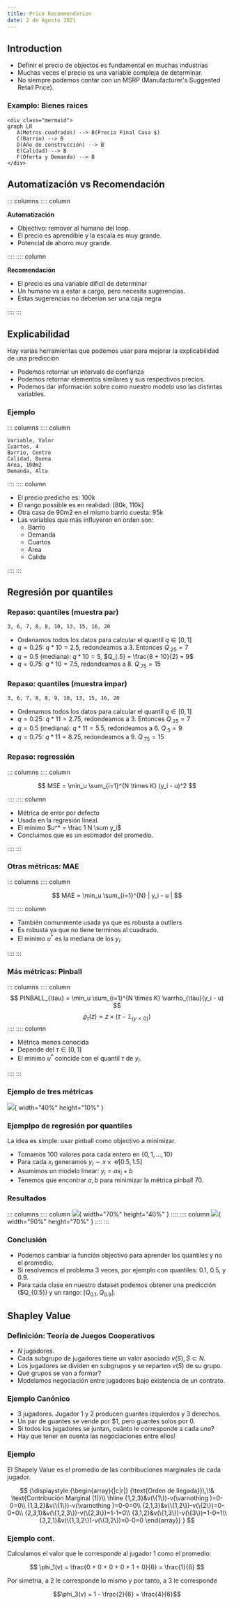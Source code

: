```yaml
---
title: Price Recommendation
date: 2 de Agosto 2021
---
```



## Introduction


* Definir el precio de objectos es fundamental en muchas industrias
* Muchas veces el precio es una variable compleja de determinar.
* No siempre podemos contar con un MSRP (Manufacturer's Suggested Retail Price).

### Examplo: Bienes raices

```{=html}
<div class="mermaid">
graph LR
   A(Metros cuadrados) --> B(Precio Final Casa $)
   C(Barrio) --> B
   D(Año de construcción) --> B
   E(Calidad) --> B
   F(Oferta y Demanda) --> B
</div>
```

## Automatización vs Recomendación


::: columns
:::: column

**Automatización**

* Objectivo: remover al humano del loop. 
* El precio es aprendible y la escala es muy grande. 
* Potencial de ahorro muy grande.

::::
:::: column

**Recomendación**

* El precio es una variable dificil de determinar
* Un humano va a estar a cargo, pero necesita sugerencias.
* Estas sugerencias no deberían ser una caja negra

::::
:::

## Explicabilidad

Hay varias herramientas que podemos usar para mejorar la explicabilidad de una predicción

* Podemos retornar un intervalo de confianza
* Podemos retornar elementos similares y sus respectivos precios.
* Podemos dar información sobre como nuestro modelo uso las distintas variables.

### Ejemplo

::: columns
:::: column

```table
Variable, Valor
Cuartos, 4
Barrio, Centro
Calidad, Buena
Area, 100m2
Demanda, Alta
```

::::
:::: column

* El precio predicho es: 100k
* El rango possible es en realidad: [80k, 110k]
* Otra casa de 90m2 en el mismo barrio cuesta: 95k
* Las variables que más influyeron en orden son: 
    - Barrio
    - Demanda
    - Cuartos
    - Area
    - Calida

::::
:::

## Regresión por quantiles

### Repaso: quantiles (muestra par)

```txt
3, 6, 7, 8, 8, 10, 13, 15, 16, 20
```


* Ordenamos todos los datos para calcular el quantil $q \in [0,1]$
* $q = 0.25$: $q * 10 = 2.5$, redondeamos a 3. Entonces $Q_{.25} = 7$
* $q = 0.5$ (mediana): $q * 10 = 5$, $Q_{.5} = \frac{8 + 10}{2} = 9$
* $q = 0.75$: $q * 10 = 7.5$, redondeamos a 8. $Q_{.75} = 15$



### Repaso: quantiles (muestra impar)


```txt
3, 6, 7, 8, 8, 9, 10, 13, 15, 16, 20
```

* Ordenamos todos los datos para calcular el quantil $q \in [0,1]$
* $q = 0.25$: $q * 11 = 2.75$, redondeamos a 3. Entonces $Q_{.25} = 7$
* $q = 0.5$ (mediana): $q * 11 = 5.5$, redondeamos a 6. $Q_{.5} = 9$
* $q = 0.75$: $q * 11 = 8.25$, redondeamos a 9. $Q_{.75} = 15$


### Repaso: regressión 

::: columns
:::: column

$$ MSE = \min_u \sum_{i=1}^{N \times K} (y_i - u)^2 $$

::::
:::: column

* Métrica de error por defecto
* Usada en la regresión lineal.
* El mínimo $u^* = \frac 1 N \sum y_i$
* Concluimos que es un estimador del promedio.

::::
:::

### Otras métricas: MAE

::: columns
:::: column

$$ MAE = \min_u \sum_{i=1}^{N} | y_i - u | $$

::::
:::: column

* También comunmente usada ya que es robusta a outliers
* Es robusta ya que no tiene terminos al cuadrado.
* El mínimo $u^*$ es la mediana de los $y_i$.

::::
:::

### Más métricas: Pinball

::: columns
:::: column
$$ PINBALL_{\tau} = \min_u \sum_{i=1}^{N \times K} \varrho_{\tau}(y_i - u) $$
$$ \varrho_{\tau}(z) = z \times (\tau - \mathbb{1}_{\{ y < 0 \}}) $$
::::
:::: column

* Métrica menos conocida
* Depende del $\tau \in [0, 1]$
* El mínimo $u^*$ coincide con el quantil $\tau$ de $y_i$.

::::
:::

### Ejemplo de tres métricas

![](../img/quantile_regression_metrics.png){ width="40%" height="10%" }

### Ejemplpo de regresión por quantiles

La idea es simple: usar pinball como objectivo a minimizar.

* Tomamos 100 valores para cada entero en $\{0, 1, \dots, 10\}$
* Para cada $x_i$ generamos $y_i \sim x \times \mathcal{U}[0.5, 1.5]$
* Asumimos un modelo linear: $y_i = ax_i + b$
* Tenemos que encontrar $a, b$ para minimizar la métrica pinball 70.

### Resultados

::: columns
:::: column
![](../img/regression_lines.png){ width="70%" height="40%" }
::::
:::: column
![](../img/quantile_hist_70.png){ width="90%" height="70%" }
::::
:::

### Conclusión

* Podemos cambiar la función objectivo para aprender los quantiles y no el promedio.
* Si resolvemos el problema 3 veces, por ejemplo con quantiles: 0.1, 0.5, y 0.9.
* Para cada clase en nuestro dataset podemos obtener una predicción ($Q_{0.5}) y un rango: $[Q_{0.1}, Q_{0.9}]$.


## Shapley Value

### Definición: Teoría de Juegos Cooperativos

* $N$ jugadores.
* Cada subgrupo de jugadores tiene un valor asociado $v(S), S \subset N$.
* Los jugadores se dividen en subgrupos y se reparten $v(S)$ de su grupo.
* Qué grupos se van a formar?
* Modelamos negociación entre jugadores bajo existencia de un contrato.

### Ejemplo Canónico

* 3 jugadores. Jugador 1 y 2 producen guantes izquierdos y 3 derechos.
* Un par de guantes se vende por $1, pero guantes solos por 0.
* Si todos los jugadores se juntan, cuánto le corresponde a cada uno?
* Hay que tener en cuenta las negociaciones entre ellos!



### Ejemplo

El Shapely Value es el promedio de las contribuciones marginales de cada jugador.

$$
{\displaystyle 
{\begin{array}{|c|r|}
    {\text{Orden de llegada}}\,\!& \text{Contribución Marginal (1)}\\
    \hline {1,2,3}&v(\{1\})-v(\varnothing )=0-0=0\\
    {1,3,2}&v(\{1\})-v(\varnothing )=0-0=0\\
    {2,1,3}&v(\{1,2\})-v(\{2\})=0-0=0\\
    {2,3,1}&v(\{1,2,3\})-v(\{2,3\})=1-1=0\\
    {3,1,2}&v(\{1,3\})-v(\{3\})=1-0=1\\
    {3,2,1}&v(\{1,3,2\})-v(\{3,2\})=0-0=0
\end{array}}
}
$$

### Ejemplo cont.

Calculamos el valor que le corresponde al jugador 1 como el promedio:

$$ 
\phi_1(v) = \frac{0 + 0 + 0 + 0 + 1 + 0}{6} = \frac{1}{6}
$$

Por simetría, a 2 le corresponde lo mismo y por tanto, a 3 le corresponde 

$$\phi_3(v) = 1 - \frac{2}{6} = \frac{4}{6}$$
